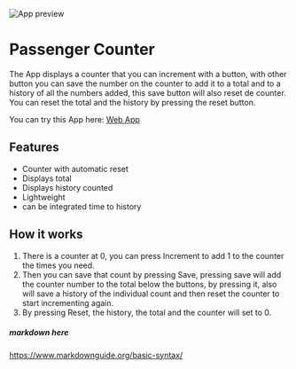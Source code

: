 ![App preview](/captura.png)

# Passenger Counter

The App displays a counter that you can increment with a button, with other button you can save the number on the counter to add it to a total and to a history of all the numbers added, this save button will also reset de counter. You can reset the total and the history by pressing the reset button. 

You can try this App here:  [Web App](https://bucolic-jelly-62bed9.netlify.app)

## Features

- Counter with automatic reset  
- Displays total  
- Displays history counted  
- Lightweight  
- can be integrated time to history  

## How it works

1. There is a counter at 0, you can press Increment to add 1 to the counter the times you need.
2. Then you can save that count by pressing Save, pressing save will add the counter number to the total below the buttons, by pressing it, also will save a history of the individual count and then reset the counter to start incrementing again.
3. By pressing Reset, the history, the total and the counter will set to 0.

##### markdown here
https://www.markdownguide.org/basic-syntax/
